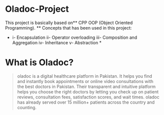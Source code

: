 # Oladoc-Project

This project is basically based on** CPP OOP (Object Oriented Programming). **
Concepts that has been used in this project:
  * i- Encapsulation
  ii- Operator overloading
 iii- Composition and Aggregation
  iv- Inheritance
   v- Abstraction *
   
# What is Oladoc?
> oladoc is a digital healthcare platform in Pakistan. It helps you find and instantly book appointments or
> online video consultations with the best doctors in Pakistan. Their transparent and intuitive platform helps
> you choose the right doctors by letting you check up on patient reviews, consultation fees, satisfaction
> scores, and wait times. oladoc has already served over 15 million+ patients across the country and
> counting.
